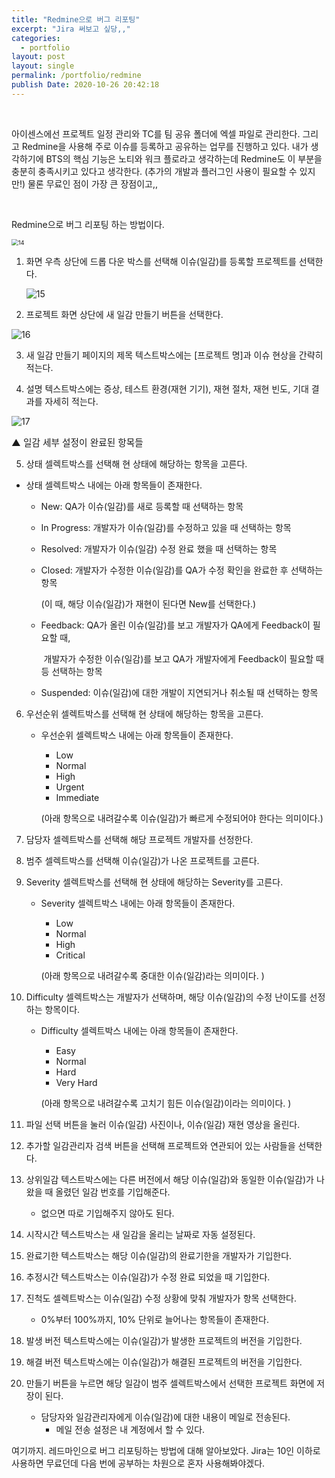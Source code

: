 ```yaml
---
title: "Redmine으로 버그 리포팅"
excerpt: "Jira 써보고 싶당,,"
categories:
  - portfolio
layout: post
layout: single
permalink: /portfolio/redmine
publish Date: 2020-10-26 20:42:18
---
```


<br/>

아이센스에선 프로젝트 일정 관리와 TC를 팀 공유 폴더에 엑셀 파일로 관리한다. 그리고 Redmine을 사용해 주로 이슈를 등록하고 공유하는 업무를 진행하고 있다. 내가 생각하기에 BTS의 핵심 기능은 노티와 워크 플로라고 생각하는데 Redmine도 이 부분을 충분히 충족시키고 있다고 생각한다. (추가의 개발과 플러그인 사용이 필요할 수 있지만!) 물론 무료인 점이 가장 큰 장점이고,, 

<br/>

Redmine으로 버그 리포팅 하는 방법이다.  





<img src="https://user-images.githubusercontent.com/72485853/119631214-a3ce5d80-be4a-11eb-8cb4-38d12501559a.jpg" alt="14" style="zoom:67%;" />

1. 화면 우측 상단에 드롭 다운 박스를 선택해 이슈(일감)를 등록할 프로젝트를 선택한다. 

   

   

   <img src="https://user-images.githubusercontent.com/72485853/119631343-c3658600-be4a-11eb-988e-50b83b0b04c9.jpg" alt="15" />

2. 프로젝트 화면 상단에 새 일감 만들기 버튼을 선택한다. 

<img src="https://user-images.githubusercontent.com/72485853/119631600-07588b00-be4b-11eb-8ec6-4c574e2ddf31.jpg" alt="16" />

3. 새 일감 만들기 페이지의 제목 텍스트박스에는 [프로젝트 명]과 이슈 현상을 간략히 적는다.

   

4. 설명 텍스트박스에는 증상, 테스트 환경(재현 기기), 재현 절차, 재현 빈도, 기대 결과를 자세히 적는다. 



![17](https://user-images.githubusercontent.com/72485853/119631753-26571d00-be4b-11eb-97dc-740694412cb4.jpg)

<span style="font-size:11pt">▲ 일감 세부 설정이 완료된 항목들</span>



5.  상태 셀렉트박스를 선택해 현 상태에 해당하는 항목을 고른다. 

   - 상태 셀렉트박스 내에는 아래 항목들이 존재한다.

     - New: QA가 이슈(일감)를 새로 등록할 때 선택하는 항목

     - In Progress: 개발자가 이슈(일감)를 수정하고 있을 때 선택하는 항목

     - Resolved: 개발자가 이슈(일감) 수정 완료 했을 때 선택하는 항목

     - Closed: 개발자가 수정한 이슈(일감)를 QA가 수정 확인을 완료한 후 선택하는 항목

       (이 때, 해당 이슈(일감)가 재현이 된다면 New를 선택한다.)

     - Feedback:  QA가 올린 이슈(일감)를 보고 개발자가 QA에게 Feedback이 필요할 때, 

       ​					개발자가 수정한 이슈(일감)를 보고 QA가 개발자에게 Feedback이 필요할 때 등 선택하는 항목

     - Suspended:  이슈(일감)에 대한 개발이 지연되거나 취소될 때 선택하는 항목 

   

6. 우선순위 셀렉트박스를 선택해 현 상태에 해당하는 항목을 고른다.

   - 우선순위 셀렉트박스 내에는 아래 항목들이 존재한다.

     - Low
     - Normal
     - High
     - Urgent
     - Immediate

     (아래 항목으로 내려갈수록 이슈(일감)가 빠르게 수정되어야 한다는 의미이다.)

     

7. 담당자 셀렉트박스를 선택해 해당 프로젝트 개발자를 선정한다. 

   

8. 범주 셀렉트박스를 선택해 이슈(일감)가 나온 프로젝트를 고른다. 

   

9. Severity 셀렉트박스를 선택해 현 상태에 해당하는 Severity를 고른다.

   - Severity 셀렉트박스 내에는 아래 항목들이 존재한다. 

     - Low
     - Normal
     - High
     - Critical

     (아래 항목으로 내려갈수록 중대한 이슈(일감)라는 의미이다. )



10. Difficulty 셀렉트박스는 개발자가 선택하며, 해당 이슈(일감)의 수정 난이도를 선정하는 항목이다.

    - Difficulty 셀렉트박스 내에는 아래 항목들이 존재한다.
      - Easy
      - Normal
      - Hard
      - Very Hard

      (아래 항목으로 내려갈수록 고치기 힘든 이슈(일감)이라는 의미이다. )

      

11. 파일 선택 버튼을 눌러 이슈(일감) 사진이나, 이슈(일감) 재현 영상을 올린다.



12. 추가할 일감관리자 검색 버튼을 선택해 프로젝트와 연관되어 있는 사람들을 선택한다.



13. 상위일감 텍스트박스에는 다른 버전에서 해당 이슈(일감)와 동일한 이슈(일감)가 나왔을 때 올렸던 일감 번호를 기입해준다.
    - 없으면 따로 기입해주지 않아도 된다.



14. 시작시간 텍스트박스는 새 일감을 올리는 날짜로 자동 설정된다.



15. 완료기한 텍스트박스는 해당 이슈(일감)의 완료기한을 개발자가 기입한다.



16. 추정시간 텍스트박스는 이슈(일감)가 수정 완료 되었을 때 기입한다. 

    

17. 진척도 셀렉트박스는 이슈(일감) 수정 상황에 맞춰 개발자가 항목 선택한다. 

    - 0%부터 100%까지, 10% 단위로 늘어나는 항목들이 존재한다.

      

18. 발생 버전 텍스트박스에는 이슈(일감)가 발생한 프로젝트의 버전을 기입한다.

    

19. 해결 버전 텍스트박스에는 이슈(일감)가 해결된 프로젝트의 버전을 기입한다. 



20. 만들기 버튼을 누르면 해당 일감이 범주 셀렉트박스에서 선택한 프로젝트 화면에 저장이 된다. 
    - 담당자와 일감관리자에게 이슈(일감)에 대한 내용이 메일로 전송된다. 
      - 메일 전송 설정은 내 계정에서 할 수 있다.



여기까지. 레드마인으로 버그 리포팅하는 방법에 대해 알아보았다. Jira는 10인 이하로 사용하면 무료던데 다음 번에 공부하는 차원으로 혼자 사용해봐야겠다.

